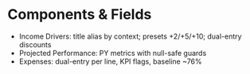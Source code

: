 # Components & Fields

- Income Drivers: title alias by context; presets +2/+5/+10; dual-entry discounts
- Projected Performance: PY metrics with null-safe guards
- Expenses: dual-entry per line, KPI flags, baseline ~76%
